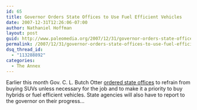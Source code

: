 ```yaml
---
id: 65
title: Governor Orders State Offices to Use Fuel Efficient Vehicles
date: 2007-12-31T12:26:06-07:00
author: Nathaniel Hoffman
layout: post
guid: http://www.paleomedia.org/2007/12/31/governor-orders-state-offices-to-use-fuel-efficient-vehicles/
permalink: /2007/12/31/governor-orders-state-offices-to-use-fuel-efficient-vehicles/
dsq_thread_id:
  - "113288892"
categories:
  - The Annex
---
```

Earlier this month Gov. C. L. Butch Otter [ordered state offices](http://gov.idaho.gov/mediacenter/execorders/eo07/eo_2007_21.html) to refrain from buying SUVs unless necessary for the job and to make it a priority to buy hybrids or fuel efficient vehicles. State agencies will also have to report to the governor on their progress&#8230;